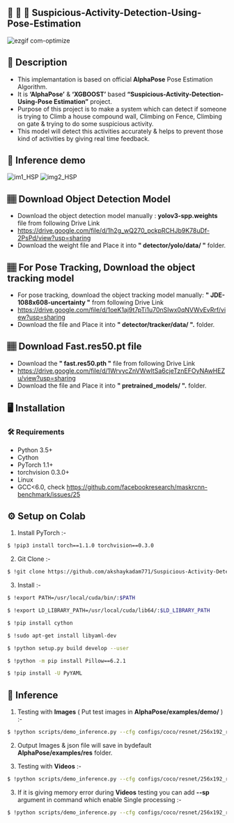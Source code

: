 ## :movie_camera: :running: :running: Suspicious-Activity-Detection-Using-Pose-Estimation

![ezgif com-optimize](https://user-images.githubusercontent.com/62059604/105457061-39df5500-5cac-11eb-94a7-0a6c56037175.gif)

## 📝 Description
- This implemantation is based on official **AlphaPose** Pose Estimation Algorithm.
- It is **‘AlphaPose’** & **‘XGBOOST’** based **“Suspicious-Activity-Detection-Using-Pose Estimation”** project.
- Purpose of this project is to make a system which can detect if someone is trying to Climb a house compound wall, Climbing on Fence, Climbing on gate & trying    to do some suspicious activity.
- This model will detect this activities accurately & helps to prevent those kind of activities by giving real time feedback.


## 🎯 Inference demo
![im1_HSP](https://user-images.githubusercontent.com/62059604/105394428-935f6980-5c43-11eb-8123-62c7aad4942d.png)
![img2_HSP](https://user-images.githubusercontent.com/62059604/105394453-9e19fe80-5c43-11eb-9867-40d165b75c1b.png)

## 🏽‍ Download Object Detection Model
- Download the object detection model manually : **yolov3-spp.weights** file from following Drive Link
- https://drive.google.com/file/d/1h2g_wQ270_pckpRCHJb9K78uDf-2PsPd/view?usp=sharing
- Download the weight file and Place it into **" detector/yolo/data/ "** folder.

##  🏽‍ For Pose Tracking, Download the object tracking model
- For pose tracking, download the object tracking model manually: **" JDE-1088x608-uncertainty "** from following Drive Link 
- https://drive.google.com/file/d/1oeK1aj9t7pTi1u70nSIwx0qNVWvEvRrf/view?usp=sharing
- Download the file and Place it into **" detector/tracker/data/ ".** folder.

## 🏽‍ Download Fast.res50.pt file
- Download the **" fast.res50.pth "** file from following Drive Link 
- https://drive.google.com/file/d/1WrvycZnVWwltSa6cjeTznEFOyNAwHEZu/view?usp=sharing
- Download the file and Place it into **" pretrained_models/ ".** folder.

## :desktop_computer:	Installation

### :hammer_and_wrench: Requirements
* Python 3.5+
* Cython
* PyTorch 1.1+
* torchvision 0.3.0+
* Linux
* GCC<6.0, check https://github.com/facebookresearch/maskrcnn-benchmark/issues/25

## :gear: Setup on Colab
1. Install PyTorch :-
```bash
$ !pip3 install torch==1.1.0 torchvision==0.3.0

```

2. Git Clone :-
```bash
$ !git clone https://github.com/akshaykadam771/Suspicious-Activity-Detection-Using-Pose-Estimation.git 

```

3. Install :-
```bash
$ !export PATH=/usr/local/cuda/bin/:$PATH

```
```bash
$ !export LD_LIBRARY_PATH=/usr/local/cuda/lib64/:$LD_LIBRARY_PATH

```
```bash
$ !pip install cython

```
```bash
$ !sudo apt-get install libyaml-dev

```
```bash
$ !python setup.py build develop --user

```
```bash
$ !python -m pip install Pillow==6.2.1

```
```bash
$ !pip install -U PyYAML

```
## 🎯 Inference 
1. Testing with **Images** ( Put test images in **AlphaPose/examples/demo/** )  :-
```bash
$ !python scripts/demo_inference.py --cfg configs/coco/resnet/256x192_res50_lr1e-3_1x.yaml --checkpoint pretrained_models/fast_res50_256x192.pth --indir examples/demo/ --save_img

```
2. Output Images & json file will save in bydefault **AlphaPose/examples/res** folder.

3. Testing with **Videos**  :-
```bash
$ !python scripts/demo_inference.py --cfg configs/coco/resnet/256x192_res50_lr1e-3_1x.yaml --checkpoint pretrained_models/fast_res50_256x192.pth --video examples/video/demo5.mp4 --outdir examples/res --save_video --gpus 0

```
3. If it is giving memory error during **Videos** testing you can add  **--sp**  argument in command which enable Single processing :-
```bash
$ !python scripts/demo_inference.py --cfg configs/coco/resnet/256x192_res50_lr1e-3_1x.yaml --checkpoint pretrained_models/fast_res50_256x192.pth --video examples/video/demo5.mp4 --outdir examples/res --save_video --gpus 0 --sp

```

